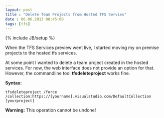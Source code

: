 ```yaml
---
layout: post
title : "Delete Team Projects from Hosted TFS Servies"
date : 06.06.2013 08:45:00
tags: [tfs]
---
```

{% include JB/setup %}

When the TFS Services preview went live, I started moving my on premise projects to the hosted tfs services.

At some point I wanted to delete a team project created in the hosted services. For now, the web interface does not provide an option for that. However, the commandline tool **tfsdeleteproject** works fine.

**Syntax:**

    tfsdeleteproject /force /collection:https://[yourname].visualstudio.com/DefaultCollection [yourproject]

**Warning:** This operation cannot be undone!
